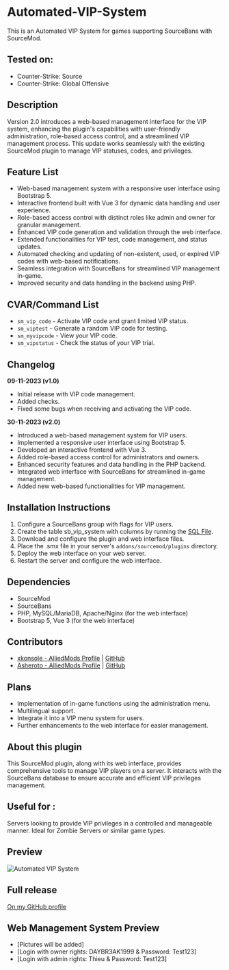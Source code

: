 # Automated-VIP-System
This is an Automated VIP System for games supporting SourceBans with SourceMod.

## Tested on:
- Counter-Strike: Source
- Counter-Strike: Global Offensive

## Description
Version 2.0 introduces a web-based management interface for the VIP system, enhancing the plugin's capabilities with user-friendly administration, role-based access control, and a streamlined VIP management process. This update works seamlessly with the existing SourceMod plugin to manage VIP statuses, codes, and privileges.

## Feature List
- Web-based management system with a responsive user interface using Bootstrap 5.
- Interactive frontend built with Vue 3 for dynamic data handling and user experience.
- Role-based access control with distinct roles like admin and owner for granular management.
- Enhanced VIP code generation and validation through the web interface.
- Extended functionalities for VIP test, code management, and status updates.
- Automated checking and updating of non-existent, used, or expired VIP codes with web-based notifications.
- Seamless integration with SourceBans for streamlined VIP management in-game.
- Improved security and data handling in the backend using PHP.

## CVAR/Command List
- `sm_vip_code` - Activate VIP code and grant limited VIP status.
- `sm_viptest` - Generate a random VIP code for testing.
- `sm_myvipcode` - View your VIP code.
- `sm_vipstatus` - Check the status of your VIP trial.

## Changelog
**09-11-2023 (v1.0)**
- Initial release with VIP code management.
- Added checks.
- Fixed some bugs when receiving and activating the VIP code.

**30-11-2023 (v2.0)**
- Introduced a web-based management system for VIP users.
- Implemented a responsive user interface using Bootstrap 5.
- Developed an interactive frontend with Vue 3.
- Added role-based access control for administrators and owners.
- Enhanced security features and data handling in the PHP backend.
- Integrated web interface with SourceBans for streamlined in-game management.
- Added new web-based functionalities for VIP management.

## Installation Instructions
1. Configure a SourceBans group with flags for VIP users.
2. Create the table sb_vip_system with columns by running the [SQL File](https://github.com/DAYBR3AK1999/Automated-VIP-System/blob/main/vip_system.sql).
3. Download and configure the plugin and web interface files.
4. Place the .smx file in your server's `addons/sourcemod/plugins` directory.
5. Deploy the web interface on your web server.
6. Restart the server and configure the web interface.

## Dependencies
- SourceMod
- SourceBans
- PHP, MySQL/MariaDB, Apache/Nginx (for the web interface)
- Bootstrap 5, Vue 3 (for the web interface)

## Contributors
- [xkonsole - AlliedMods Profile](https://forums.alliedmods.net/member.php?u=284451) | [GitHub](https://github.com/strangelove7701)
- [Asheroto - AlliedMods Profile](https://forums.alliedmods.net/member.php?u=296790) | [GitHub](https://github.com/asheroto)

## Plans
- Implementation of in-game functions using the administration menu.
- Multilingual support.
- Integrate it into a VIP menu system for users.
- Further enhancements to the web interface for easier management.

## About this plugin
This SourceMod plugin, along with its web interface, provides comprehensive tools to manage VIP players on a server. It interacts with the SourceBans database to ensure accurate and efficient VIP privileges management.

## Useful for :
Servers looking to provide VIP privileges in a controlled and manageable manner. Ideal for Zombie Servers or similar game types.

## Preview
![Automated VIP System](https://sedirector.adrenaline-gaming.net/images/automatedvipsystem.png)

## Full release
[On my GitHub profile](https://github.com/DAYBR3AK1999/Automated-VIP-System)

## Web Management System Preview
- [Pictures will be added]
- [Login with owner rights: DAYBR3AK1999 & Password: Test123]
- [Login with admin rights: Thieu & Password: Test123]
